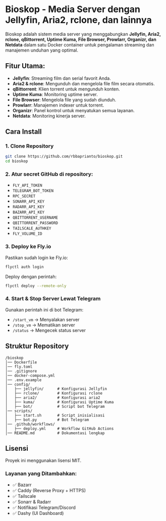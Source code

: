# Bioskop - Media Server dengan Jellyfin, Aria2, rclone, dan lainnya

Bioskop adalah sistem media server yang menggabungkan **Jellyfin, Aria2, rclone, qBittorrent, Uptime Kuma, File Browser, Prowlarr, Organizr, dan Netdata** dalam satu Docker container untuk pengalaman streaming dan manajemen unduhan yang optimal.

## Fitur Utama:
- **Jellyfin**: Streaming film dan serial favorit Anda.
- **Aria2 & rclone**: Mengunduh dan mengelola file film secara otomatis.
- **qBittorrent**: Klien torrent untuk mengunduh konten.
- **Uptime Kuma**: Monitoring uptime server.
- **File Browser**: Mengelola file yang sudah diunduh.
- **Prowlarr**: Manajemen indexer untuk torrent.
- **Organizr**: Panel kontrol untuk menyatukan semua layanan.
- **Netdata**: Monitoring kinerja server.

## Cara Install

### 1. Clone Repository
```sh
git clone https://github.com/rbbaprianto/bioskop.git
cd bioskop
```

### 2. Atur secret GitHub di repository:
   - `FLY_API_TOKEN`
   - `TELEGRAM_BOT_TOKEN`
   - `RPC_SECRET`
   - `SONARR_API_KEY`
   - `RADARR_API_KEY`
   - `BAZARR_API_KEY`
   - `QBITTORRENT_USERNAME`
   - `QBITTORRENT_PASSWORD`
   - `TAILSCALE_AUTHKEY`
   - `FLY_VOLUME_ID`
   
   
### 3. Deploy ke Fly.io
Pastikan sudah login ke Fly.io:
```sh
flyctl auth login
```

Deploy dengan perintah:
```sh
flyctl deploy --remote-only
```

### 4. Start & Stop Server Lewat Telegram
Gunakan perintah ini di bot Telegram:
- `/start_vm` → Menyalakan server
- `/stop_vm` → Mematikan server
- `/status` → Mengecek status server

## Struktur Repository
```
/bioskop
│── Dockerfile
│── fly.toml
│── .gitignore
│── docker-compose.yml
│── .env.example
│── config/
│   ├── jellyfin/      # Konfigurasi Jellyfin
│   ├── rclone/        # Konfigurasi rclone
│   ├── aria2/         # Konfigurasi aria2
│   ├── kuma/          # Konfigurasi Uptime Kuma
│   ├── bot/           # Script bot Telegram
│── scripts/
│   ├── start.sh       # Script inisialisasi
│   ├── bot.py         # Bot Telegram
│── .github/workflows/
│   ├── deploy.yml     # Workflow GitHub Actions
│── README.md          # Dokumentasi lengkap
```

## Lisensi
Proyek ini menggunakan lisensi MIT.


### Layanan yang Ditambahkan:
- ✅ Bazarr
- ✅ Caddy (Reverse Proxy + HTTPS)
- ✅ Tailscale
- ✅ Sonarr & Radarr
- ✅ Notifikasi Telegram/Discord
- ✅ Dashy (UI Dashboard)
